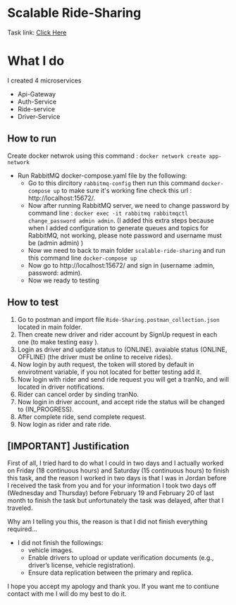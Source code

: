 # Scalable Ride-Sharing
Task link: [Click Here](https://quilted-mollusk-ed7.notion.site/Hiring-Test-Development-expert-197267b86181808fa9b6dc9b9c359bdf)


# What I do

I created 4 microservices
 - Api-Gateway
 - Auth-Service
 - Ride-service
 - Driver-Service


## How to run
Create docker netwrok using this command : `docker network create app-network`
 - Run RabbitMQ docker-compose.yaml file by the following:
	 - Go to this dircitory `rabbitmq-config` then run this command `docker-compose up` to make sure it's working fine check this url : http://localhost:15672/.
	 - Now after running RabbitMQ server, we need to change password by command line : `docker exec -it rabbitmq rabbitmqctl change_password admin admin`.  (I added this extra steps because when I added configuration to generate queues and topics for RabbitMQ, not working, please note password and username must be (admin admin) )
	 - Now we need to back to main folder `scalable-ride-sharing` and run this command line `docker-compose up`
	 - Now go to http://localhost:15672/ and sign in (username :admin, password: admin).
	 - Now we ready to testing

## How to test

 1. Go to postman and import file `Ride-Sharing.postman_collection.json` located in main folder.
 2. Then create new driver and rider account by SignUp request in each one (to make testing easy ). 
 3. Login as driver and update status to (ONLINE). avaiable status (ONLINE, OFFLINE) (the driver must be online to receive rides). 
 4. Now login by auth request, the token will stored by default in envirotment variable, if you not located for better testing add it.
 5. Now login with rider and send ride request you will get a tranNo, and will located in driver notifications.
 6. Rider can cancel order by sinding tranNo.
 7. Now login in driver account, and accept ride the status will be changed to (IN_PROGRESS).
 8. After complete ride, send complete request.
 9. Now login as rider and rate ride. 
 

## [IMPORTANT] Justification

First of all,
I tried hard to do what I could in two days and I actually worked on Friday (18 continuous hours) and Saturday (15 continuous hours) to finish this task, and the reason I worked in two days is that I was in Jordan before I received the task from you and for your information I took two days off (Wednesday and Thursday) before February 19 and February 20 of last month to finish the task but unfortunately the task was delayed, after that I traveled.

Why am I telling you this, the reason is that I did not finish everything required...
- I did not finish the followings:
	- vehicle images.
	- Enable drivers to upload or update verification documents (e.g., driver’s license, vehicle registration).
	- Ensure data replication between the primary and replica.

I hope you accept my apology and thank you. If you want me to contiune contact with me I will do my best to do it.
